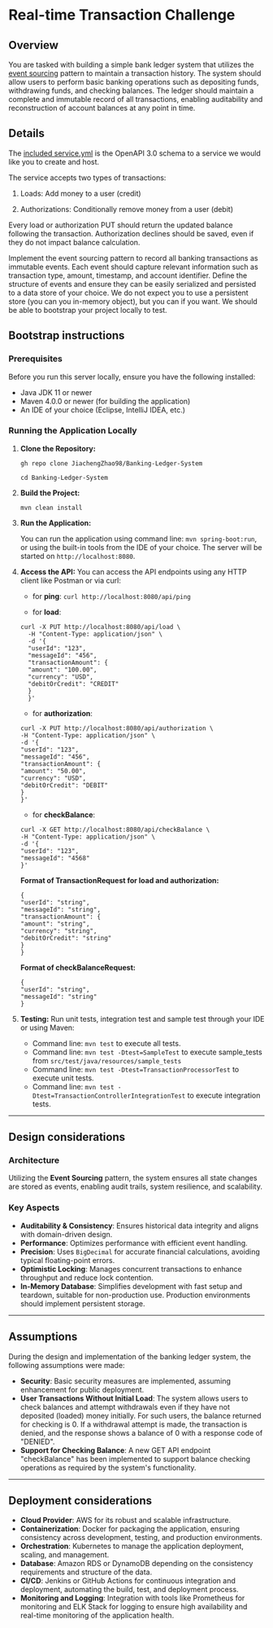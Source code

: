 Real-time Transaction Challenge
===============================
## Overview
You are tasked with building a simple bank ledger system that utilizes the [event sourcing](https://martinfowler.com/eaaDev/EventSourcing.html) pattern to maintain a transaction history. The system should allow users to perform basic banking operations such as depositing funds, withdrawing funds, and checking balances. The ledger should maintain a complete and immutable record of all transactions, enabling auditability and reconstruction of account balances at any point in time.

## Details
The [included service.yml](service.yml) is the OpenAPI 3.0 schema to a service we would like you to create and host.

The service accepts two types of transactions:
1) Loads: Add money to a user (credit)

2) Authorizations: Conditionally remove money from a user (debit)

Every load or authorization PUT should return the updated balance following the transaction. Authorization declines should be saved, even if they do not impact balance calculation.


Implement the event sourcing pattern to record all banking transactions as immutable events. Each event should capture relevant information such as transaction type, amount, timestamp, and account identifier.
Define the structure of events and ensure they can be easily serialized and persisted to a data store of your choice. We do not expect you to use a persistent store (you can you in-memory object), but you can if you want. We should be able to bootstrap your project locally to test.


## Bootstrap instructions
### Prerequisites
Before you run this server locally, ensure you have the following installed:
- Java JDK 11 or newer
- Maven 4.0.0 or newer (for building the application)
- An IDE of your choice (Eclipse, IntelliJ IDEA, etc.)

### Running the Application Locally
1. **Clone the Repository:**

   ```
   gh repo clone JiachengZhao98/Banking-Ledger-System

   cd Banking-Ledger-System
   ```

2. **Build the Project:**

     `mvn clean install`

3. **Run the Application:**

	You can run the application using command line: `mvn spring-boot:run`, or using the built-in tools from the IDE of your choice. The server will be started on `http://localhost:8080`.

4. **Access the API:**
   You can access the API endpoints using any HTTP client like Postman or via curl:
    - for **ping**: `curl http://localhost:8080/api/ping`

   - for **load**:
   ```
   curl -X PUT http://localhost:8080/api/load \
     -H "Content-Type: application/json" \
     -d '{
     "userId": "123",
     "messageId": "456",
     "transactionAmount": {
     "amount": "100.00",
     "currency": "USD",
     "debitOrCredit": "CREDIT"
     }
     }'
   ```

   - for **authorization**:

   ```
   curl -X PUT http://localhost:8080/api/authorization \
   -H "Content-Type: application/json" \
   -d '{
   "userId": "123",
   "messageId": "456",
   "transactionAmount": {
   "amount": "50.00",
   "currency": "USD",
   "debitOrCredit": "DEBIT"
   }
   }'
    ```

   - for **checkBalance**:

    ```
   curl -X GET http://localhost:8080/api/checkBalance \
   -H "Content-Type: application/json" \
   -d '{
   "userId": "123",
   "messageId": "4568"
   }'
   ```

   **Format of TransactionRequest for load and authorization:**

    ```
    {
    "userId": "string",
    "messageId": "string",
    "transactionAmount": {
    "amount": "string",
    "currency": "string",
    "debitOrCredit": "string"
    }
    }
    ```

    **Format of checkBalanceRequest:**

    ```
    {
    "userId": "string",
    "messageId": "string"
    }
    ```

5. **Testing:**
	Run unit tests, integration test and sample test through your IDE or using Maven:
	* Command line: `mvn test` to execute all tests.
    * Command line: `mvn test -Dtest=SampleTest` to execute sample_tests from `src/test/java/resources/sample_tests`
    * Command line: `mvn test -Dtest=TransactionProcessorTest` to execute unit tests.
    * Command line: `mvn test -Dtest=TransactionControllerIntegrationTest` to execute integration tests.

---

## Design considerations

### Architecture
Utilizing the **Event Sourcing** pattern, the system ensures all state changes are stored as events, enabling audit trails, system resilience, and scalability.

### Key Aspects
- **Auditability & Consistency**: Ensures historical data integrity and aligns with domain-driven design.
- **Performance**: Optimizes performance with efficient event handling.
- **Precision**: Uses `BigDecimal` for accurate financial calculations, avoiding typical floating-point errors.
- **Optimistic Locking**: Manages concurrent transactions to enhance throughput and reduce lock contention.
- **In-Memory Database**: Simplifies development with fast setup and teardown, suitable for non-production use. Production environments should implement persistent storage.

---

## Assumptions
During the design and implementation of the banking ledger system, the following assumptions were made:

- **Security**: Basic security measures are implemented, assuming enhancement for public deployment.
- **User Transactions Without Initial Load**: The system allows users to check balances and attempt withdrawals even if they have not deposited (loaded) money initially. For such users, the balance returned for checking is 0. If a withdrawal attempt is made, the transaction is denied, and the response shows a balance of 0 with a response code of "DENIED".
- **Support for Checking Balance**: A new GET API endpoint "checkBalance" has been implemented to support balance checking operations as required by the system's functionality.

---

## Deployment considerations
- **Cloud Provider**: AWS for its robust and scalable infrastructure.
- **Containerization**: Docker for packaging the application, ensuring consistency across development, testing, and production environments.
- **Orchestration**: Kubernetes to manage the application deployment, scaling, and management.
- **Database**: Amazon RDS or DynamoDB depending on the consistency requirements and structure of the data.
- **CI/CD**: Jenkins or GitHub Actions for continuous integration and deployment, automating the build, test, and deployment process.
- **Monitoring and Logging**: Integration with tools like Prometheus for monitoring and ELK Stack for logging to ensure high availability and real-time monitoring of the application health.

